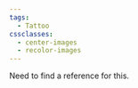 ```yaml
---
tags:
  - Tattoo
cssclasses:
  - center-images
  - recolor-images
---
```

Need to find a reference for this.